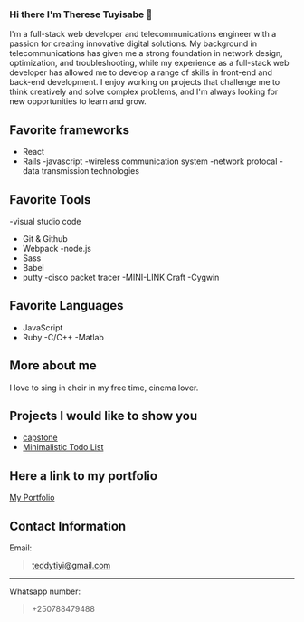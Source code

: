 ### Hi there I'm Therese Tuyisabe 👋
I'm a full-stack web developer and telecommunications engineer with a passion for creating innovative digital solutions. My background in telecommunications has given me a strong foundation in network design, optimization, and troubleshooting, while my experience as a full-stack web developer has allowed me to develop a range of skills in front-end and back-end development. I enjoy working on projects that challenge me to think creatively and solve complex problems, and I'm always looking for new opportunities to learn and grow.

## Favorite frameworks

- React
- Rails
-javascript
-wireless communication system
-network protocal
-data transmission technologies

## Favorite Tools

-visual studio code
- Git & Github
- Webpack
-node.js
- Sass
- Babel
- putty
-cisco packet tracer
-MINI-LINK Craft
-Cygwin

## Favorite Languages 

- JavaScript
- Ruby
-C/C++
-Matlab

## More about me 

I love to sing in choir in my free time, cinema lover. 

## Projects I would like to show you

- [capstone ](https://github.com/theresetuyi/theresetuyi-Capstone-project73rdFIFA-)
- [Minimalistic Todo List](https://github.com/theresetuyi/To-do-List)

## Here a link to my portfolio

[My Portfolio](https://github.com/theresetuyi/portfolio)

## Contact Information 

Email: 
> teddytiyi@gmail.com
---
Whatsapp number: 
> +250788479488 
